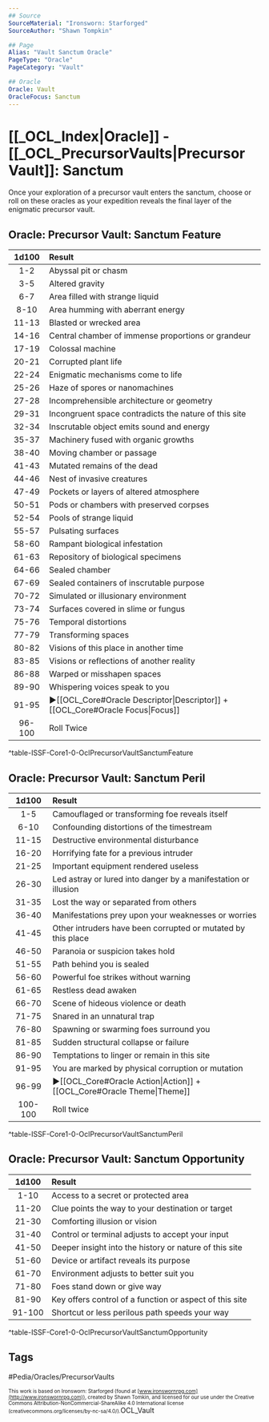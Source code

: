 ```yaml
---
## Source
SourceMaterial: "Ironsworn: Starforged"
SourceAuthor: "Shawn Tompkin"

## Page
Alias: "Vault Sanctum Oracle"
PageType: "Oracle"
PageCategory: "Vault"

## Oracle
Oracle: Vault
OracleFocus: Sanctum
---
```

 # [[_OCL_Index|Oracle]] - [[_OCL_PrecursorVaults|Precursor Vault]]: Sanctum
Once your exploration of a precursor vault enters the sanctum, choose or roll on these oracles as your expedition reveals the final layer of the enigmatic precursor vault.

## Oracle: Precursor Vault: Sanctum Feature
| 1d100 | Result |
|:---:|:--- |
| 1-2 | Abyssal pit or chasm |
| 3-5 | Altered gravity |
| 6-7 | Area filled with strange liquid |
| 8-10 | Area humming with aberrant energy |
| 11-13 | Blasted or wrecked area |
| 14-16 | Central chamber of immense proportions or grandeur |
| 17-19 | Colossal machine |
| 20-21 | Corrupted plant life |
| 22-24 | Enigmatic mechanisms come to life |
| 25-26 | Haze of spores or nanomachines |
| 27-28 | Incomprehensible architecture or geometry |
| 29-31 | Incongruent space contradicts the nature of this site |
| 32-34 | Inscrutable object emits sound and energy |
| 35-37 | Machinery fused with organic growths |
| 38-40 | Moving chamber or passage |
| 41-43 | Mutated remains of the dead |
| 44-46 | Nest of invasive creatures |
| 47-49 | Pockets or layers of altered atmosphere |
| 50-51 | Pods or chambers with preserved corpses |
| 52-54 | Pools of strange liquid |
| 55-57 | Pulsating surfaces |
| 58-60 | Rampant biological infestation |
| 61-63 | Repository of biological specimens |
| 64-66 | Sealed chamber |
| 67-69 | Sealed containers of inscrutable purpose |
| 70-72 | Simulated or illusionary environment |
| 73-74 | Surfaces covered in slime or fungus |
| 75-76 | Temporal distortions |
| 77-79 | Transforming spaces |
| 80-82 | Visions of this place in another time |
| 83-85 | Visions or reflections of another reality |
| 86-88 | Warped or misshapen spaces |
| 89-90 | Whispering voices speak to you |
| 91-95 | ▶[[OCL_Core#Oracle Descriptor\|Descriptor]] + [[OCL_Core#Oracle Focus\|Focus]] |
| 96-100 | Roll Twice |
^table-ISSF-Core1-0-OclPrecursorVaultSanctumFeature

## Oracle: Precursor Vault: Sanctum Peril
| 1d100 | Result |
|:---:|:--- |
| 1-5 | Camouflaged or transforming foe reveals itself |
| 6-10 | Confounding distortions of the timestream |
| 11-15 | Destructive environmental disturbance |
| 16-20 | Horrifying fate for a previous intruder |
| 21-25 | Important equipment rendered useless |
| 26-30 | Led astray or lured into danger by a manifestation or illusion |
| 31-35 | Lost the way or separated from others |
| 36-40 | Manifestations prey upon your weaknesses or worries |
| 41-45 | Other intruders have been corrupted or mutated by this place |
| 46-50 | Paranoia or suspicion takes hold |
| 51-55 | Path behind you is sealed |
| 56-60 | Powerful foe strikes without warning |
| 61-65 | Restless dead awaken |
| 66-70 | Scene of hideous violence or death |
| 71-75 | Snared in an unnatural trap |
| 76-80 | Spawning or swarming foes surround you |
| 81-85 | Sudden structural collapse or failure |
| 86-90 | Temptations to linger or remain in this site |
| 91-95 | You are marked by physical corruption or mutation |
| 96-99 | ▶[[OCL_Core#Oracle Action\|Action]] + [[OCL_Core#Oracle Theme\|Theme]] |
| 100-100 | Roll twice |
^table-ISSF-Core1-0-OclPrecursorVaultSanctumPeril


## Oracle: Precursor Vault: Sanctum Opportunity
| 1d100 | Result |
|:---:|:--- |
| 1-10 | Access to a secret or protected area |
| 11-20 | Clue points the way to your destination or target |
| 21-30 | Comforting illusion or vision |
| 31-40 | Control or terminal adjusts to accept your input |
| 41-50 | Deeper insight into the history or nature of this site |
| 51-60 | Device or artifact reveals its purpose |
| 61-70 | Environment adjusts to better suit you |
| 71-80 | Foes stand down or give way |
| 81-90 | Key offers control of a function or aspect of this site |
| 91-100 | Shortcut or less perilous path speeds your way |
^table-ISSF-Core1-0-OclPrecursorVaultSanctumOpportunity

## Tags
#Pedia/Oracles/PrecursorVaults 

<font size=-2>This work is based on Ironsworn: Starforged (found at [www.ironswornrpg.com](http://www.ironswornrpg.com)), created by Shawn Tomkin, and licensed for our use under the Creative Commons Attribution-NonCommercial-ShareAlike 4.0 International license  (creativecommons.org/licenses/by-nc-sa/4.0/).</font>OCL_Vault